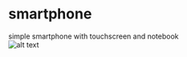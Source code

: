 # smartphone
simple smartphone with touchscreen and notebook</br>
![alt text](http://metro2033server.ru/images/smartphone.jpg)

